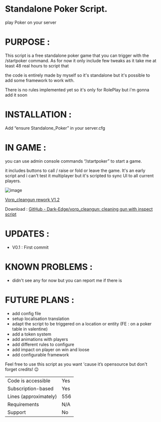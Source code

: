 # Standalone Poker Script.

play Poker on your server

# PURPOSE :

This script is a free standalone poker game that you can trigger with the /startpoker command.
As for now it only include few tweaks as it take me at least 48 real hours to script that

the code is entirely made by myself so it's standalone but it's possible to add some framework to work with. 

There is no rules implemented yet so it's only for RolePlay but i'm gonna add it soon

# INSTALLATION :

Add “ensure Standalone_Poker” in your server.cfg

# IN GAME :

you can use admin console commands “/startpoker” to start a game.

it includes buttons to call / raise or fold or leave the game.
It's an early script and i can't test it multiplayer but it's scripted to sync UI to all current players.

![image](https://github.com/user-attachments/assets/019cc2ba-5bd9-4882-a876-514ac48efbbb)


[ Vorp_cleangun rework V1.2 ](https://www.youtube.com/watch?v=o5daMYcmPSE)

Download : [GitHub - Dark-Edge/vorp_cleangun: cleaning gun with inspect script ](https://github.com/Dark-Edge/Standalone_Poker)

# UPDATES :

* V0.1 : First commit

# KNOWN PROBLEMS :

* didn't see any for now but you can report me if there is

# FUTURE PLANS :

* add config file
* setup localisation translation
* adapt the script to be triggered on a location or entity (FE : on a poker table in valentine)
* add a token system
* add animations with players
* add different rules to configure
* add impact on player on win and loose
* add configurable framework

Feel free to use this script as you want 'cause it’s opensource but don't forget credits! :wink:

|                                         |                                |
|-------------------------------------|----------------------------|
| Code is accessible       | Yes                        |
| Subscription-based      | Yes                        |
| Lines (approximately)  | 556                        |
| Requirements                | N/A                       |
| Support                           | No                         |
